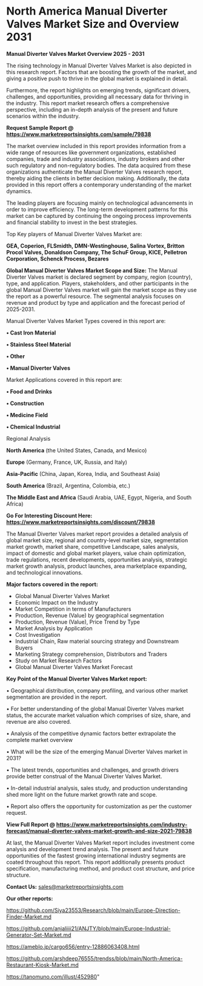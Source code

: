 # North America Manual Diverter Valves Market Size and Overview 2031

<Strong> Manual Diverter Valves Market Overview 2025 - 2031</strong>

The rising technology in Manual Diverter Valves Market is also depicted in this research report. Factors that are boosting the growth of the market, and giving a positive push to thrive in the global market is explained in detail.

Furthermore, the report highlights on emerging trends, significant drivers, challenges, and opportunities, providing all necessary data for thriving in the industry. This report market research offers a comprehensive perspective, including an in-depth analysis of the present and future scenarios within the industry.

<strong>Request Sample Report @ <a href=https://www.marketreportsinsights.com/sample/79838>https://www.marketreportsinsights.com/sample/79838</a></strong>

The market overview included in this report provides information from a wide range of resources like government organizations, established companies, trade and industry associations, industry brokers and other such regulatory and non-regulatory bodies. The data acquired from these organizations authenticate the Manual Diverter Valves research report, thereby aiding the clients in better decision making. Additionally, the data provided in this report offers a contemporary understanding of the market dynamics.

The leading players are focusing mainly on technological advancements in order to improve efficiency. The long-term development patterns for this market can be captured by continuing the ongoing process improvements and financial stability to invest in the best strategies.

Top Key players of Manual Diverter Valves Market are:

<strong>GEA, Coperion, FLSmidth, DMN-Westinghouse, Salina Vortex, Britton Procol Valves, Donaldson Company, The SchuF Group, KICE, Pelletron Corporation, Schenck Process, Bezares</strong>

<strong><b>Global Manual Diverter Valves Market Scope and Size:</b></strong>
The Manual Diverter Valves market is declared segment by company, region (country), type, and application. Players, stakeholders, and other participants in the global Manual Diverter Valves market will gain the market scope as they use the report as a powerful resource. The segmental analysis focuses on revenue and product by type and application and the forecast period of 2025-2031.

Manual Diverter Valves Market Types covered in this report are:

<strong>• Cast Iron Material

• Stainless Steel Material

• Other

• Manual Diverter Valves</strong>

Market Applications covered in this report are:

<strong>• Food and Drinks

• Construction

• Medicine Field

• Chemical Industrial</strong> 

Regional Analysis

<strong>North America</strong> (the United States, Canada, and Mexico)

<strong>Europe</strong> (Germany, France, UK, Russia, and Italy)

<strong>Asia-Pacific</strong> (China, Japan, Korea, India, and Southeast Asia)

<strong>South America</strong> (Brazil, Argentina, Colombia, etc.)

<strong>The Middle East and Africa</strong> (Saudi Arabia, UAE, Egypt, Nigeria, and South Africa)

<strong>Go For Interesting Discount Here: <a href=https://www.marketreportsinsights.com/discount/79838>https://www.marketreportsinsights.com/discount/79838</a></strong>

The Manual Diverter Valves market report provides a detailed analysis of global market size, regional and country-level market size, segmentation market growth, market share, competitive Landscape, sales analysis, impact of domestic and global market players, value chain optimization, trade regulations, recent developments, opportunities analysis, strategic market growth analysis, product launches, area marketplace expanding, and technological innovations.

<strong><b>Major factors covered in the report:</b></strong>
<ul>
  <li>Global Manual Diverter Valves Market </li>
  <li>Economic Impact on the Industry</li>
  <li>Market Competition in terms of Manufacturers</li>
  <li>Production, Revenue (Value) by geographical segmentation</li>
  <li>Production, Revenue (Value), Price Trend by Type</li>
  <li>Market Analysis by Application</li>
  <li>Cost Investigation</li>
  <li>Industrial Chain, Raw material sourcing strategy and Downstream Buyers</li>
  <li>Marketing Strategy comprehension, Distributors and Traders</li>
  <li>Study on Market Research Factors</li>
  <li>Global Manual Diverter Valves Market Forecast</li>
</ul>

<strong><b>Key Point of the Manual Diverter Valves Market report:</b></strong>

• Geographical distribution, company profiling, and various other market segmentation are provided in the report.

• For better understanding of the global Manual Diverter Valves market status, the accurate market valuation which comprises of size, share, and revenue are also covered.

• Analysis of the competitive dynamic factors better extrapolate the complete market overview

• What will be the size of the emerging Manual Diverter Valves market in 2031?

• The latest trends, opportunities and challenges, and growth drivers provide better construal of the Manual Diverter Valves Market.

• In-detail industrial analysis, sales study, and production understanding shed more light on the future market growth rate and scope.

• Report also offers the opportunity for customization as per the customer request.

<strong><b>View Full Report @ <a href=https://www.marketreportsinsights.com/industry-forecast/manual-diverter-valves-market-growth-and-size-2021-79838>https://www.marketreportsinsights.com/industry-forecast/manual-diverter-valves-market-growth-and-size-2021-79838</a></b></strong>


At last, the Manual Diverter Valves Market report includes investment come analysis and development trend analysis. The present and future opportunities of the fastest growing international industry segments are coated throughout this report. This report additionally presents product specification, manufacturing method, and product cost structure, and price structure.

<strong>Contact Us:</strong>
sales@marketreportsinsights.com

<strong>Our other reports:</strong>

<a href=https://github.com/Siya23553/Research/blob/main/Europe-Direction-Finder-Market.md>https://github.com/Siya23553/Research/blob/main/Europe-Direction-Finder-Market.md</a>

<a href=https://github.com/anjaliiii21/ANJTY/blob/main/Europe-Industrial-Generator-Set-Market.md>https://github.com/anjaliiii21/ANJTY/blob/main/Europe-Industrial-Generator-Set-Market.md</a>

<a href=https://ameblo.jp/cargo656/entry-12886063408.html>https://ameblo.jp/cargo656/entry-12886063408.html</a>

<a href=https://github.com/arshdeep76555/trendss/blob/main/North-America-Restaurant-Kiosk-Market.md>https://github.com/arshdeep76555/trendss/blob/main/North-America-Restaurant-Kiosk-Market.md</a>

<a href=https://tanomuno.com/illust/452980>https://tanomuno.com/illust/452980</a>"
